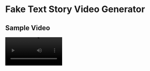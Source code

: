 # Fake Text Story Video Generator

## Sample Video

<video src='[https://raw.github.com/OmitNomis/Light-Version---Fake-Text-Story-Generator.git](https://github.com/OmitNomis/Light-Version---Fake-Text-Story-Generator/blob/main/sample-video/output_video%20.mp4)' width=180/>


Welcome to the Fake Text Story Video Generator! This application allows you to create engaging text message videos with realistic conversations.

## Features

- Create messages for both sender and receiver
- Edit messages freely at any time
- Add fun sound effects to individual messages
- Choose from various voice actors for both participants
- Select your preferred background video style

## Requirements

- Python 3.7+
- Flask
- Flask-CORS
- MoviePy
- gTTS
- Selenium
- Requests
- PIL (Pillow)

## Installation

1. Clone the repository:
    ```sh
    git clone https://github.com/yourusername/Fake-Text-Story-Video-Generator.git
    cd Fake-Text-Story-Video-Generator
    ```

2. Create a virtual environment and activate it:
    ```sh
    python -m venv venv
    source venv/bin/activate  # On Windows use `venv\Scripts\activate`
    ```

3. Install the required packages:
    ```sh
    pip install -r requirements.txt
    ```

4. Download and install the ChromeDriver for Selenium:
    - [ChromeDriver Download](https://sites.google.com/a/chromium.org/chromedriver/downloads)
    - Make sure the ChromeDriver version matches your installed Chrome browser version.

5. Place the ChromeDriver executable in a directory included in your system's PATH.

## Running the App

1. Start the Flask application:
    ```sh
    python app.py
    ```

2. Open your web browser and navigate to `http://127.0.0.1:5001`.

## Usage

1. Enter your ElevenLabs API key to enable voice features.
2. Type your messages in the input box and press Enter or click Send.
3. Click on any message to edit, add sound effects, or manage message options.
4. Click on the profile image to upload your own profile image. Click on the header name to edit your name.
5. Select voice actors for both sender and receiver.
6. Choose your preferred background video style.
7. Click "Generate Video" to create your text message video.
